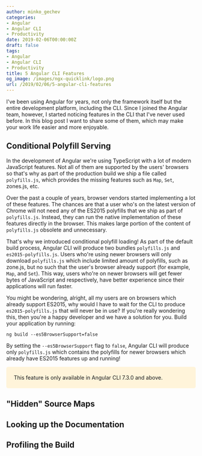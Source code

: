 ```yaml
---
author: minko_gechev
categories:
- Angular
- Angular CLI
- Productivity
date: 2019-02-06T00:00:00Z
draft: false
tags:
- Angular
- Angular CLI
- Productivity
title: 5 Angular CLI Features
og_image: /images/ngx-quicklink/logo.png
url: /2019/02/06/5-angular-cli-features
---
```


I've been using Angular for years, not only the framework itself but the entire development platform, including the CLI. Since I joined the Angular team, however, I started noticing features in the CLI that I've never used before. In this blog post I want to share some of them, which may make your work life easier and more enjoyable.

## Conditional Polyfill Serving

In the development of Angular we're using TypeScript with a lot of modern JavaScript features. Not all of them are supported by the users' browsers so that's why as part of the production build we ship a file called `polyfills.js`, which provides the missing features such as `Map`, `Set`, zones.js, etc.

Over the past a couple of years, browser vendors started implementing a lot of these features. The chances are that a user who's on the latest version of Chrome will not need any of the ES2015 polyfills that we ship as part of `polyfills.js`. Instead, they can run the native implementation of these features directly in the browser. This makes large portion of the content of `polyfills.js` obsolete and unnecessary.

That's why we introduced conditional polyfill loading! As part of the default build process, Angular CLI will produce two bundles `polyfills.js` and `es2015-polyfills.js`. Users who're using newer browsers will only download `polyfills.js` which include limited amount of polyfills, such as zone.js, but no such that the user's browser already support (for example, `Map`, and `Set`). This way, users who're on newer browsers will get fewer bytes of JavaScript and respectively, have better experience since their applications will run faster.

You might be wondering, alright, all my users are on browsers which already support ES2015, why would I have to wait for the CLI to produce `es2015-polyfills.js` that will never be in use? If you're really wondering this, then you're a happy developer and we have a solution for you. Build your application by running:

```
ng build --es5BrowserSupport=false
```

By setting the `--es5BrowserSupport` flag to `false`, Angular CLI will produce only `polyfills.js` which contains the polyfills for newer browsers which already have ES2015 features up and running!

<div style="padding: 20px; border-radius: 5px; background-color: #fff4da">
This feature is only available in Angular CLI 7.3.0 and above.
</div>

## "Hidden" Source Maps

## Looking up the Documentation

## Profiling the Build

